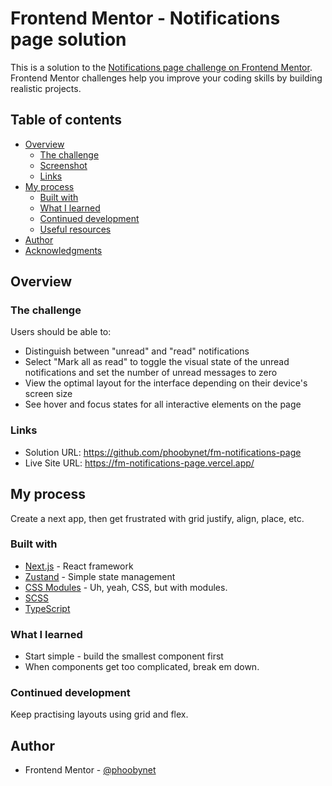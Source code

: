 # Frontend Mentor - Notifications page solution

This is a solution to the [Notifications page challenge on Frontend Mentor](https://www.frontendmentor.io/challenges/notifications-page-DqK5QAmKbC). Frontend Mentor challenges help you improve your coding skills by building realistic projects. 

## Table of contents

- [Overview](#overview)
  - [The challenge](#the-challenge)
  - [Screenshot](#screenshot)
  - [Links](#links)
- [My process](#my-process)
  - [Built with](#built-with)
  - [What I learned](#what-i-learned)
  - [Continued development](#continued-development)
  - [Useful resources](#useful-resources)
- [Author](#author)
- [Acknowledgments](#acknowledgments)


## Overview

### The challenge

Users should be able to:

- Distinguish between "unread" and "read" notifications
- Select "Mark all as read" to toggle the visual state of the unread notifications and set the number of unread messages to zero
- View the optimal layout for the interface depending on their device's screen size
- See hover and focus states for all interactive elements on the page

### Links

- Solution URL: https://github.com/phoobynet/fm-notifications-page
- Live Site URL: https://fm-notifications-page.vercel.app/

## My process

Create a next app, then get frustrated with grid justify, align, place, etc.

### Built with

- [Next.js](https://nextjs.org/) - React framework
- [Zustand](https://github.com/pmndrs/zustand) - Simple state management
- [CSS Modules](https://github.com/css-modules/css-modules) - Uh, yeah, CSS, but with modules.
- [SCSS](https://sass-lang.com/)
- [TypeScript](https://www.typescriptlang.org/)


### What I learned

- Start simple - build the smallest component first
- When components get too complicated, break em down.


### Continued development

Keep practising layouts using grid and flex.


## Author

- Frontend Mentor - [@phoobynet](https://www.frontendmentor.io/profile/phoobynet)
